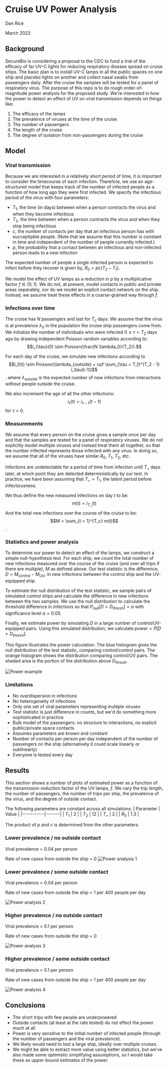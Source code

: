 # Cruise UV Power Analysis
Dan Rice

March 2023

## Background

SecureBio is considering a proposal to the CDC to fund a trial of the efficacy of far UV-C lights for reducing respiratory disease spread on cruise ships.
The basic plan is to install UV-C lamps in all the public spaces on one ship and placebo lights on another and collect nasal swabs from passengers daily.
After the cruise the samples will be tested for a panel of respiratory virus.
The purpose of this repo is to do rough order-of-magnitude power analysis for the proposed study.
We're interested in how the power to detect an effect of UV on viral transmission depends on things like:
1. The efficacy of the lamps
1. The prevalence of viruses at the time of the cruise
2. The number of passengers
3. The length of the cruise
4. The degree of isolation from non-passengers during the cruise

## Model

### Viral transmission

Because we are interested in a relatively short period of time, it is important to consider the timecourse of each infection.
Therefore, we use an age-structured model that keeps track of the number of infected people as a function of how long ago they were first infected.
We specify the infectious period of the virus with four parameters:

- $T_1$, the time (in days) between when a person contracts the virus and when they become infectious
- $T_2$, the time between when a person contracts the virus and when they stop being infectious
- $c$, the number of contacts per day that an infectious person has with succeptipble people. (Note that we assume that this number is constant in time and independent of the number of people currently infected.)
- $p$, the probability that a contact between an infectious and non-infected person leads to a new infection

The expected number of people a single infected person is expected to infect before they recover is given by, $R_0 = pc(T_2 - T_1)$.

We model the effect of UV lamps as a reduction in $p$ by a multiplicative factor $f \in (0, 1)$.
We do not, at present, model contacts in public and private areas separately, nor do we model an explicit contact network on the ship.
Instead, we assume treat these effects in a coarse-grained way through $f$.

### Infections over time

The cruise has $N$ passengers and last for $T_c$ days.
We assume that the virus is at prevalence $\lambda_0$ in the population the cruise ship passengers come from.
We initialize the number of individuals who were infected $0 \leq \tau < T_2$ days ago by drawing independent Poisson random variables according to:
$$i_{\tau}(0) \sim Poisson(\frac{N \lambda_0}{T_2}).$$

For each day of the cruise, we simulate new infections according to
$$i_0(t) \sim Poisson(\lambda_{outside} + cpf \sum_{\tau = T_1}^{T_2 - 1} i_\tau(t-1))$$.
where $\lambda_{outside}$ is the expected number of new infections from interactions without people outside the cruise.

We also increment the age of all the other infections:
$$i_{\tau}(t) = i_{\tau - 1}(t - 1)$$
for $\tau > 0$.

### Measurements

We assume that every person on the cruise gives a sample once per day and that the samples are tested for a panel of respiratory viruses.
We do not explicitly model multiple viruses and instead treat them all together, so that the number infected represents those infected with any virus.
In doing so, we assume that all of the viruses have similar $R_0$, $T_1$, $T_2$, etc.

Infections are undetectable for a period of time from infection until $T_{+}$ days later, at which point they are detected deterministically by our test.
In practice, we have been assuming that $T_{+} = T_1$, the latent period before infectiousness.

We thus define the new measured infections on day $t$ to be:
$$m(t) = i_{T_{+}}(t)$$
And the total new infections over the course of the cruise to be:
$$M = \sum_{t = 1}^{T_c} m(t)$$.

### Statistics and power analysis

To determine our power to detect an effect of the lamps, we construct a simple null-hypothesis test.
For each ship, we count the total number of new infections measured over the course of the cruise (and over all trips if there are multiple), $M$ as defined above.
Our test statistic is the difference, $D = M_{control} - M_{UV}$, in new infections between the control ship and the UV-equipped ship.

To estimate the null distribution of the test statistic, we sample pairs of simulated control ships and calculate the difference in new infections between the two samples.
We use the null distribution to calculate the threshold difference in infections so that $P_{null}[D > D_{thresh}] = \alpha$ with significance level $\alpha = 0.05$.

Finally, we estimate power by simulating $D$ in a large number of control/UV-equipped pairs.
Using this simulated distribution, we calculate $power = P[D > D_{thresh}]$.

This figure illustrates the power calculation.
The blue histogram gives the null distribution of the test statistic, comparing control/control pairs.
The orange histogram shows the distribution comparing control/UV pairs.
The shaded area is the portion of the distribution above $D_{thresh}$.

![Power example](fig/power_example.png)

### Limitations

- No overdispersion in infections
- No heterogeneity of infections
- Only one set of viral parameters representing multiple viruses
- Test statistic is just difference in counts, but we'd do something more sophisticated in practice
- Bulk model of the passengers: no structure to interactions, no explicit public/private space contacts
- Assumes parameters are known and constant
- Number of contacts per person per day independent of the number of passengers on the ship (alternatively it could scale linearly or sublinearly)
- Everyone is tested every day

## Results

This section shows a number of plots of estimated power as a function of the transmission reduction factor of the UV lamps, $f$.
We vary the trip length, the number of passengers, the number of trips per ship, the prevalence of the virus, and the degree of outside contact.

The following parameters are constant across all simulations:
| Parameter | Value |
|-----------|-------|
| $T_1$ | 2 |
| $T_2$ | 12 |
| $T_{+}$ | 2 |
| $R_0$ | 1.3 |

The product of $p$ and $c$ is determined from the other parameters.

### Lower prevalence / no outside contact

Viral prevalence = 0.04 per person

Rate of new cases from outside the ship = 0
![Power analysis 1](fig/power_analysis_prevalence=0.04_orate=0.png)

### Lower prevalence / some outside contact

Viral prevalence = 0.04 per person

Rate of new cases from outside the ship = 1 per 400 people per day

![Power analysis 2](fig/power_analysis_prevalence=0.04_orate=0.0025.png)

### Higher prevalence / no outside contact

Viral prevalence = 0.1 per person

Rate of new cases from outside the ship = 0

![Power analysis 3](fig/power_analysis_prevalence=0.1_orate=0.png)

### Higher prevalence / some outside contact

Viral prevalence = 0.1 per person

Rate of new cases from outside the ship = 1 per 400 people per day

![Power analysis 4](fig/power_analysis_prevalence=0.1_orate=0.0025.png)

## Conclusions

- The short trips with few people are underpowered
- Outside contacts (at least at the rate tested) do not effect the power much at all
- Power is very sensitive to the initial number of infected people (through the number of passengers and the viral prevalence).
- We likely would need to test a large ship, ideally over multiple cruises.
- We might be able to extract more value using better statistics, but we've also made some optimistic simplifying assumptions, so I would take these as upper-bound estimates of the power.
